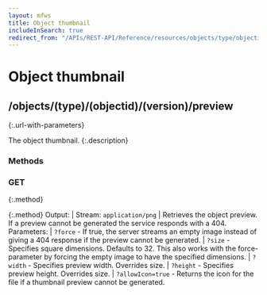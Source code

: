 ```yaml
---
layout: mfws
title: Object thumbnail
includeInSearch: true
redirect_from: "/APIs/REST-API/Reference/resources/objects/type/objectid/version/preview.html"
---
```


# Object thumbnail

## /objects/(type)/(objectid)/(version)/preview
{:.url-with-parameters}

The object thumbnail. 
{:.description}

### Methods

### GET
{:.method}

{:.method}
Output: | Stream: `application/png`
| Retrieves the object preview. If a preview cannot be generated the service responds with a 404. 
Parameters: | `?force` - If true, the server streams an empty image instead of giving a 404 response if the preview cannot be generated.
| `?size` - Specifies square dimensions. Defaults to 32. This also works with the force-parameter by forcing the empty image to have the specified dimensions.
| `?width` - Specifies preview width. Overrides size.
| `?height` - Specifies preview height. Overrides size.
| `?allowIcon=true` - Returns the icon for the file if a thumbnail preview cannot be generated.